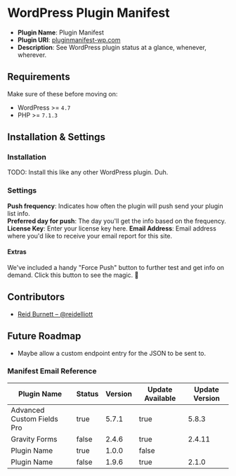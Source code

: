 # WordPress Plugin Manifest 


 * **Plugin Name**: Plugin Manifest
 * **Plugin URI**: [pluginmanifest-wp.com](https://pluginmanifest-wp.com)
 * **Description**: See WordPress plugin status at a glance, whenever, wherever.


## Requirements
Make sure of these before moving on:

* WordPress >= `4.7`
* PHP >= `7.1.3`

## Installation & Settings

### Installation
TODO: Install this like any other WordPress plugin. Duh.

### Settings
**Push frequency**: Indicates how often the plugin will push send your plugin list info.  
**Preferred day for push**: The day you'll get the info based on the frequency.  
**License Key**: Enter your license key here.
**Email Address**: Email address where you'd like to receive your email report for this site.

#### Extras
We've included a handy "Force Push" button to further test and get info on demand. Click this button to see the magic. 🤔

## Contributors
* [Reid Burnett – @reidelliott](https://profiles.wordpress.org/reidelliott/)

## Future Roadmap
* Maybe allow a custom endpoint entry for the JSON to be sent to.

### Manifest Email Reference
|Plugin Name |Status|Version|Update Available   |Update Version|
|---|---|---|---|---|
| Advanced Custom Fields Pro  | true  |  5.7.1 | true | 5.8.3  |
| Gravity Forms  | false  |  2.4.6 | true | 2.4.11  |
| Plugin Name  | true  |  1.0.0 | false |   |
| Plugin Name  | false  |  1.9.6 | true | 2.1.0  | 